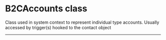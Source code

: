 # B2CAccounts class

Class used in system context to represent individual type accounts.  Usually accessed by trigger(s) hooked to the contact object</description>

---
